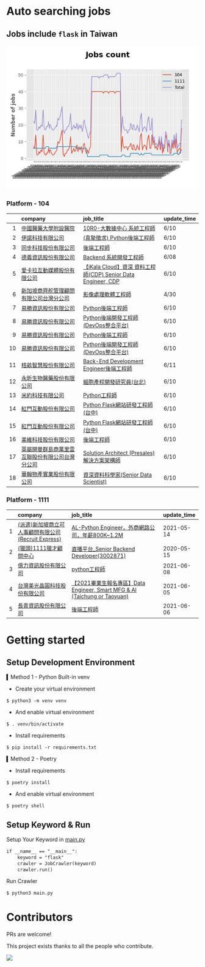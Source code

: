 # Auto searching jobs

## Jobs include `flask` in Taiwan 

 ![image](./doc/plot_img.jpg)


### Platform - 104


|    | company                                                                                     | job_title                                                                                                       | update_time   |
|---:|:--------------------------------------------------------------------------------------------|:----------------------------------------------------------------------------------------------------------------|:--------------|
|  1 | [中國醫藥大學附設醫院](https://www.104.com.tw/company/o5x51w0?jobsource=2018indexpoc)                 | [10R0-大數據中心 系統工程師](https://www.104.com.tw/job/7ancv?jobsource=2018indexpoc)                                     | 6/10          |
|  2 | [伊諾科技有限公司](https://www.104.com.tw/company/1a2x6bkxph?jobsource=2018indexpoc)                | [(真摯徵求) Python後端工程師](https://www.104.com.tw/job/70asp?jobsource=2018indexpoc)                                   | 6/10          |
|  3 | [同步科技股份有限公司](https://www.104.com.tw/company/1a2x6ble88?jobsource=2018indexpoc)              | [後端工程師](https://www.104.com.tw/job/76q8x?jobsource=2018indexpoc)                                                | 6/10          |
|  4 | [德義資訊股份有限公司](https://www.104.com.tw/company/oe84aqo?jobsource=2018indexpoc)                 | [Backend 系統開發工程師](https://www.104.com.tw/job/7awmz?jobsource=2018indexpoc)                                      | 6/08          |
|  5 | [愛卡拉互動媒體股份有限公司](https://www.104.com.tw/company/oi6pygw?jobsource=2018indexpoc)              | [【iKala Cloud】資深 資料工程師(CDP) Senior Data Engineer, CDP](https://www.104.com.tw/job/79zex?jobsource=2018indexpoc) | 6/10          |
|  6 | [新加坡商齊舵管理顧問有限公司台灣分公司](https://www.104.com.tw/company/1a2x6bldr7?jobsource=2018indexpoc)     | [影像處理軟體工程師](https://www.104.com.tw/job/77vw9?jobsource=2018indexpoc)                                            | 4/30          |
|  7 | [易勝資訊股份有限公司](https://www.104.com.tw/company/1a2x6bj8og?jobsource=2018indexpoc)              | [Python後端工程師](https://www.104.com.tw/job/76vbt?jobsource=2018indexpoc)                                          | 6/10          |
|  8 | [易勝資訊股份有限公司](https://www.104.com.tw/company/1a2x6bj8og?jobsource=2018indexpoc)              | [Python後端開發工程師(DevOps整合平台)](https://www.104.com.tw/job/7asvo?jobsource=2018indexpoc)                            | 6/10          |
|  9 | [易勝資訊股份有限公司](https://www.104.com.tw/company/1a2x6bj8og?jobsource=2018indexpoc)              | [Python後端工程師](https://www.104.com.tw/job/76vbt?jobsource=2018indexpoc)                                          | 6/10          |
| 10 | [易勝資訊股份有限公司](https://www.104.com.tw/company/1a2x6bj8og?jobsource=2018indexpoc)              | [Python後端開發工程師(DevOps整合平台)](https://www.104.com.tw/job/7asvo?jobsource=2018indexpoc)                            | 6/10          |
| 11 | [桔畝智慧股份有限公司](https://www.104.com.tw/company/1a2x6blm8y?jobsource=2018indexpoc)              | [Back-End Development Engineer後端工程師](https://www.104.com.tw/job/7a80a?jobsource=2018indexpoc)                   | 6/11          |
| 12 | [永昕生物醫藥股份有限公司](https://www.104.com.tw/company/5xfw7xk?jobsource=2018indexpoc)               | [細胞產程開發研究員(台北)](https://www.104.com.tw/job/6ujnv?jobsource=2018indexpoc)                                        | 6/10          |
| 13 | [米約科技有限公司](https://www.104.com.tw/company/1a2x6bl97m?jobsource=2018indexpoc)                | [Python工程師](https://www.104.com.tw/job/6zey2?jobsource=2018indexpoc)                                            | 6/10          |
| 14 | [紅門互動股份有限公司](https://www.104.com.tw/company/oh4m67k?jobsource=2018indexpoc)                 | [Python Flask網站研發工程師(台中)](https://www.104.com.tw/job/6kf9h?jobsource=2018indexpoc)                              | 6/10          |
| 15 | [紅門互動股份有限公司](https://www.104.com.tw/company/oh4m67k?jobsource=2018indexpoc)                 | [Python Flask網站研發工程師(台中)](https://www.104.com.tw/job/6kf9h?jobsource=2018indexpoc)                              | 6/10          |
| 16 | [美維科技股份有限公司](https://www.104.com.tw/company/1a2x6bix45?jobsource=2018indexpoc)              | [後端工程師](https://www.104.com.tw/job/7anpw?jobsource=2018indexpoc)                                                | 6/10          |
| 17 | [英屬開曼群島商萬里雲互聯股份有限公司台灣分公司](https://www.104.com.tw/company/1a2x6bk5cu?jobsource=2018indexpoc) | [Solution Architect (Presales) 解決方案架構師](https://www.104.com.tw/job/6c62k?jobsource=2018indexpoc)                | 6/10          |
| 18 | [華翰物產實業股份有限公司](https://www.104.com.tw/company/10xb8hsw?jobsource=2018indexpoc)              | [資深資料科學家(Senior Data Scientist)](https://www.104.com.tw/job/72vx2?jobsource=2018indexpoc)                       | 6/10          |

### Platform - 1111


|    | company                                                                      | job_title                                                                                                 | update_time   |
|---:|:-----------------------------------------------------------------------------|:----------------------------------------------------------------------------------------------------------|:--------------|
|  1 | [(派遣)新加坡商立可人事顧問有限公司(Recruit Express)](https://www.1111.com.tw/corp/9992537/) | [AL-Python Engineer，外商網路公司，年薪800K~1.2M](https://www.1111.com.tw/job/91212698/)                            | 2021-05-14    |
|  2 | [(獵頭)1111獵才顧問中心](https://www.1111.com.tw/corp/69647966/)                     | [直播平台_Senior Backend Developer(3002871)](https://www.1111.com.tw/job/85960420/)                           | 2020-05-15    |
|  3 | [億力資訊股份有限公司](https://www.1111.com.tw/corp/54937860/)                         | [python工程師](https://www.1111.com.tw/job/97374762/)                                                        | 2021-06-08    |
|  4 | [台灣美光晶圓科技股份有限公司](https://www.1111.com.tw/corp/9622349/)                      | [【2021畢業生報名專區】Data Engineer, Smart MFG & AI (Taichung or Taoyuan)](https://www.1111.com.tw/job/97430572/) | 2021-06-05    |
|  5 | [長青資訊股份有限公司](https://www.1111.com.tw/corp/71694811/)                         | [後端工程師](https://www.1111.com.tw/job/85012186/)                                                            | 2021-06-06    |



# Getting started
## Setup Development Environment
▍Method 1 - Python Built-in venv

- Create your virtual environment
```
$ python3 -m venv venv
```
- And enable virtual environment
```
$ . venv/bin/activate
```
- Install requirements
```
$ pip install -r requirements.txt 
```

▍Method 2 - Poetry
- Install requirements
```
$ poetry install
```
- And enable virtual environment
```
$ poetry shell
```

## Setup Keyword & Run

Setup Your Keyword in [main.py](./main.py#L88)
```
if __name__ == "__main__":
    keyword = "flask"
    crawler = JobCrawler(keyword)
    crawler.run()
```

Run Crawler
```
$ python3 main.py
```

# Contributors
PRs are welcome!

This project exists thanks to all the people who contribute.

<a href="https://github.com/hsuanchi/auto-search-flask-job/graphs/contributors">
  <img src="https://contrib.rocks/image?repo=hsuanchi/auto-search-flask-job"/>
</a>
